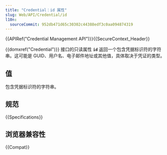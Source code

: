 ```yaml
---
title: "Credential：id 属性"
slug: Web/API/Credential/id
l10n:
  sourceCommit: 952db471d65c30302c44388edf3c0aa094874319
---
```


{{APIRef("Credential Management API")}}{{SecureContext_Header}}

{{domxref("Credential")}} 接口的只读属性 **`id`** 返回一个包含凭据标识符的字符串。这可能是 GUID、用户名、电子邮件地址或其他值，具体取决于凭证的类型。

## 值

包含凭据标识符的字符串。

## 规范

{{Specifications}}

## 浏览器兼容性

{{Compat}}
